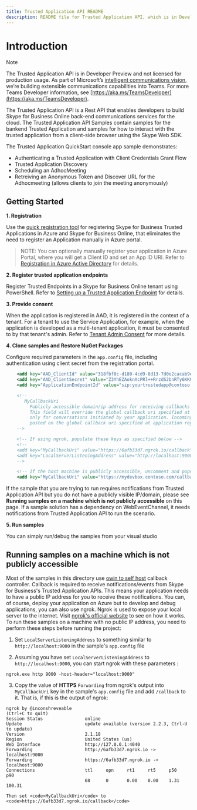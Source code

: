```yaml
---
title: Trusted Application API README
description: README file for Trusted Application API, which is in Developer Preview and not licensed for production usage.
---
```

# Introduction

> [!NOTE] 
> The Trusted Application API is in Developer Preview and not licensed for production usage.  As part of Microsoft’s [intelligent communications vision](https://aka.ms/intelligentcommunicationsblog), we’re building extensible communications capabilities into Teams.  For more Teams Developer information, see [https://aka.ms/TeamsDeveloper](https://aka.ms/TeamsDeveloper).

The Trusted Application API is a Rest API that enables developers to build Skype for Business Online back-end communications services for the cloud.  The Trusted Application API Samples contain samples for the bankend Trusted Application and samples for how to interact with the trusted application from a client-side browser using the Skype Web SDK. 

The Trusted Application QuickStart console app sample demonstrates:

- Authenticating a Trusted Application with Client Credentials Grant Flow
- Trusted Application Discovery
- Scheduling an AdhocMeeting
- Retreiving an Anonymous Token and Discover URL for the Adhocmeeting (allows clients to join the meeting anonymously)

## Getting Started

**1. Registration**

Use the [quick registration tool](https://aka.ms/skypeappregistration) for registering Skype for Business Trusted Applications in Azure and Skype for Business Online, that eliminates the need to register an Application manually in Azure portal.

>NOTE: You can optionally manually register your application in Azure Portal, where you will get a Client ID and set an App ID URI. Refer to [Registration in Azure Active Directory](https://github.com/OfficeDev/skype-docs/blob/master/Skype/Trusted-Application-API/docs/RegistrationInAzureActiveDirectory.md) for details.

**2. Register trusted application endpoints**

Register Trusted Endpoints in a Skype for Business Online tenant using PowerShell.   Refer to [Setting up a Trusted Application Endpoint](https://github.com/OfficeDev/skype-docs/blob/master/Skype/Trusted-Application-API/docs/TrustedApplicationEndpoint.md) for details.

**3. Provide consent**

When the application is registered in AAD, it is registered in the context of a tenant.  For a tenant to use the Service Application, for example, when the application is developed as a multi-tenant application, it must be consented to by that tenant's admin. Refer to [Tenant Admin Consent](https://github.com/OfficeDev/skype-docs/blob/master/Skype/Trusted-Application-API/docs/TenantAdminConsent.md) for more details.

**4. Clone samples and Restore NuGet Packages** 

Configure required parameters in the <code>app.config</code> file, including authentication using client secret from the registration portal.
```xml
    <add key="AAD_ClientId" value="318fbf0c-d180-4cd9-8d13-7d0e2cacab9e" />
    <add key="AAD_ClientSecret" value="Z3YhEZAoknXcPRl++RrzdS2bnRTy6KKOx4zHf/vsuvU=" />
    <add key="ApplicationEndpointId" value="sip:yourtrustedapp@contoso.onmicrosoft.com" />

    <!--
       MyCallbackUri
         Publicly accessible domain/ip address for receiving callbacks from Trusted Application API.
         This field will override the global callback uri specified at application registration. This override works
         only for conversations initiated by your application. Incoming conversation notifications will still be
         posted on the global callback uri specified at application registration.
    -->

    <!-- If using ngrok, populate these keys as specified below -->
    <!--
    <add key="MyCallbackUri" value="https://6afb33d7.ngrok.io/callback" />
    <add key="LocalServerListeningAddress" value="http://localhost:9000" />
    -->

    <!-- If the host machine is publicly accessible, uncomment and populate these keys -->
    <add key="MyCallbackUri" value="https://mydevbox.contoso.com/callback" />
```

If the sample that you are trying to run requires notifications from Trusted Application API but you do not have a publicly visible IP/domain, please see
**Running samples on a machine which is not publicly accessible** on this page. If a sample solution has a dependency on WebEventChannel, it needs
notifications from Trusted Application API to run the scenario.

**5. Run samples**

You can simply run/debug the samples from your visual studio

## Running samples on a machine which is not publicly accessible

Most of the samples in this directory use [owin to self host](https://docs.microsoft.com/aspnet/web-api/overview/hosting-aspnet-web-api/use-owin-to-self-host-web-api)
callback controller. Callback is required to receive notifications/events from Skype for Business's Trusted Application APIs. This means your application needs to have a
public IP address for you to receive these notifications. You can, of course, deploy your application on Azure but to develop and debug applications, you can also use ngrok.
Ngrok is used to expose your local server to the internet. Visit [ngrok's official website](https://ngrok.com) to see on how it works. To run these samples on a machine
with no public IP address, you need to perform these steps before running the project:

1. Set <code>LocalServerListeningAddress</code> to something similar to <code>http://localhost:9000</code> in the sample's <code>app.config</code> file

2. Assuming you have set <code>LocalServerListeningAddress</code> to <code>http://localhost:9000</code>, you can start ngrok with these parameters :

```
ngrok.exe http 9000 -host-header="localhost:9000"
```

3. Copy the value of **HTTPS** <code>Forwarding</code> from ngrok's output into <code>MyCallbackUri</code> key in the sample's <code>app.config</code> file and add <code>/callback</code> to it.
    That is, if this is the output of ngrok:

```
ngrok by @inconshreveable                                                                               (Ctrl+C to quit)
Session Status                online
Update                        update available (version 2.2.3, Ctrl-U to update)
Version                       2.1.18
Region                        United States (us)
Web Interface                 http://127.0.0.1:4040
Forwarding                    http://6afb33d7.ngrok.io -> localhost:9000
Forwarding                    https://6afb33d7.ngrok.io -> localhost:9000
Connections                   ttl     opn     rt1     rt5     p50     p90
                              68      0       0.00    0.00    1.31    100.31
```
    Then set <code>MyCallbackUri</code> to <code>https://6afb33d7.ngrok.io/callback</code>
